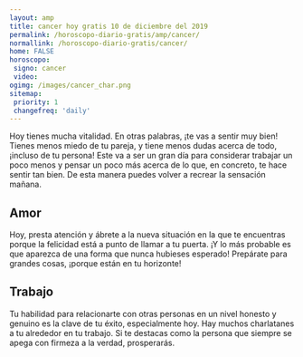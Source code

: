 ```yaml
---
layout: amp
title: cancer hoy gratis 10 de diciembre del 2019 
permalink: /horoscopo-diario-gratis/amp/cancer/
normallink: /horoscopo-diario-gratis/cancer/
home: FALSE
horoscopo:
 signo: cancer
 video:  
ogimg: /images/cancer_char.png
sitemap:
 priority: 1
 changefreq: 'daily'
---
```



Hoy tienes mucha vitalidad. En otras palabras, ¡te vas a sentir muy bien! Tienes menos miedo de tu pareja, y tiene menos dudas acerca de todo, ¡incluso de tu persona! Este va a ser un gran día para considerar trabajar un poco menos y pensar un poco más acerca de lo que, en concreto, te hace sentir tan bien. De esta manera puedes volver a recrear la sensación mañana.

## Amor

Hoy, presta atención y ábrete a la nueva situación en la que te encuentras porque la felicidad está a punto de llamar a tu puerta. ¡Y lo más probable es que aparezca de una forma que nunca hubieses esperado! Prepárate para grandes cosas, ¡porque están en tu horizonte!

## Trabajo

Tu habilidad para relacionarte con otras personas en un nivel honesto y genuino es la clave de tu éxito, especialmente hoy. Hay muchos charlatanes a tu alrededor en tu trabajo. Si te destacas como la persona que siempre se apega con firmeza a la verdad, prosperarás.